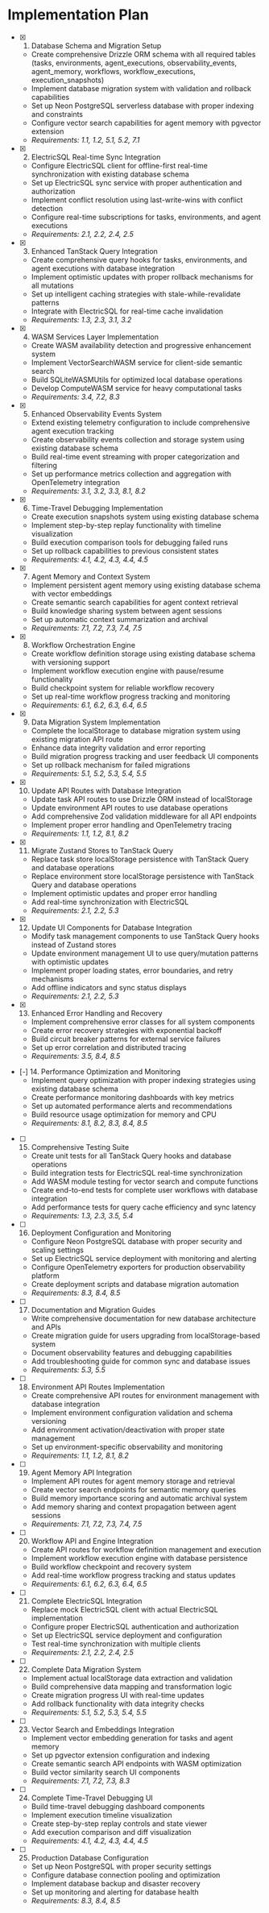 # Implementation Plan

- [x] 1. Database Schema and Migration Setup
  - Create comprehensive Drizzle ORM schema with all required tables (tasks, environments, agent_executions, observability_events, agent_memory, workflows, workflow_executions, execution_snapshots)
  - Implement database migration system with validation and rollback capabilities
  - Set up Neon PostgreSQL serverless database with proper indexing and constraints
  - Configure vector search capabilities for agent memory with pgvector extension
  - _Requirements: 1.1, 1.2, 5.1, 5.2, 7.1_

- [x] 2. ElectricSQL Real-time Sync Integration
  - Configure ElectricSQL client for offline-first real-time synchronization with existing database schema
  - Set up ElectricSQL sync service with proper authentication and authorization
  - Implement conflict resolution using last-write-wins with conflict detection
  - Configure real-time subscriptions for tasks, environments, and agent executions
  - _Requirements: 2.1, 2.2, 2.4, 2.5_

- [x] 3. Enhanced TanStack Query Integration
  - Create comprehensive query hooks for tasks, environments, and agent executions with database integration
  - Implement optimistic updates with proper rollback mechanisms for all mutations
  - Set up intelligent caching strategies with stale-while-revalidate patterns
  - Integrate with ElectricSQL for real-time cache invalidation
  - _Requirements: 1.3, 2.3, 3.1, 3.2_

- [x] 4. WASM Services Layer Implementation
  - Create WASM availability detection and progressive enhancement system
  - Implement VectorSearchWASM service for client-side semantic search
  - Build SQLiteWASMUtils for optimized local database operations
  - Develop ComputeWASM service for heavy computational tasks
  - _Requirements: 3.4, 7.2, 8.3_

- [x] 5. Enhanced Observability Events System
  - Extend existing telemetry configuration to include comprehensive agent execution tracking
  - Create observability events collection and storage system using existing database schema
  - Build real-time event streaming with proper categorization and filtering
  - Set up performance metrics collection and aggregation with OpenTelemetry integration
  - _Requirements: 3.1, 3.2, 3.3, 8.1, 8.2_

- [x] 6. Time-Travel Debugging Implementation
  - Create execution snapshots system using existing database schema
  - Implement step-by-step replay functionality with timeline visualization
  - Build execution comparison tools for debugging failed runs
  - Set up rollback capabilities to previous consistent states
  - _Requirements: 4.1, 4.2, 4.3, 4.4, 4.5_

- [x] 7. Agent Memory and Context System
  - Implement persistent agent memory using existing database schema with vector embeddings
  - Create semantic search capabilities for agent context retrieval
  - Build knowledge sharing system between agent sessions
  - Set up automatic context summarization and archival
  - _Requirements: 7.1, 7.2, 7.3, 7.4, 7.5_

- [x] 8. Workflow Orchestration Engine
  - Create workflow definition storage using existing database schema with versioning support
  - Implement workflow execution engine with pause/resume functionality
  - Build checkpoint system for reliable workflow recovery
  - Set up real-time workflow progress tracking and monitoring
  - _Requirements: 6.1, 6.2, 6.3, 6.4, 6.5_

- [x] 9. Data Migration System Implementation
  - Complete the localStorage to database migration system using existing migration API route
  - Enhance data integrity validation and error reporting
  - Build migration progress tracking and user feedback UI components
  - Set up rollback mechanism for failed migrations
  - _Requirements: 5.1, 5.2, 5.3, 5.4, 5.5_

- [x] 10. Update API Routes with Database Integration
  - Update task API routes to use Drizzle ORM instead of localStorage
  - Update environment API routes to use database operations
  - Add comprehensive Zod validation middleware for all API endpoints
  - Implement proper error handling and OpenTelemetry tracing
  - _Requirements: 1.1, 1.2, 8.1, 8.2_

- [x] 11. Migrate Zustand Stores to TanStack Query
  - Replace task store localStorage persistence with TanStack Query and database operations
  - Replace environment store localStorage persistence with TanStack Query and database operations
  - Implement optimistic updates and proper error handling
  - Add real-time synchronization with ElectricSQL
  - _Requirements: 2.1, 2.2, 5.3_

- [x] 12. Update UI Components for Database Integration
  - Modify task management components to use TanStack Query hooks instead of Zustand stores
  - Update environment management UI to use query/mutation patterns with optimistic updates
  - Implement proper loading states, error boundaries, and retry mechanisms
  - Add offline indicators and sync status displays
  - _Requirements: 2.1, 2.2, 5.3_

- [x] 13. Enhanced Error Handling and Recovery
  - Implement comprehensive error classes for all system components
  - Create error recovery strategies with exponential backoff
  - Build circuit breaker patterns for external service failures
  - Set up error correlation and distributed tracing
  - _Requirements: 3.5, 8.4, 8.5_

- [-] 14. Performance Optimization and Monitoring
  - Implement query optimization with proper indexing strategies using existing database schema
  - Create performance monitoring dashboards with key metrics
  - Set up automated performance alerts and recommendations
  - Build resource usage optimization for memory and CPU
  - _Requirements: 8.1, 8.2, 8.3, 8.4, 8.5_

- [ ] 15. Comprehensive Testing Suite
  - Create unit tests for all TanStack Query hooks and database operations
  - Build integration tests for ElectricSQL real-time synchronization
  - Add WASM module testing for vector search and compute functions
  - Create end-to-end tests for complete user workflows with database integration
  - Add performance tests for query cache efficiency and sync latency
  - _Requirements: 1.3, 2.3, 3.5, 5.4_

- [ ] 16. Deployment Configuration and Monitoring
  - Configure Neon PostgreSQL database with proper security and scaling settings
  - Set up ElectricSQL service deployment with monitoring and alerting
  - Configure OpenTelemetry exporters for production observability platform
  - Create deployment scripts and database migration automation
  - _Requirements: 8.3, 8.4, 8.5_

- [ ] 17. Documentation and Migration Guides
  - Write comprehensive documentation for new database architecture and APIs
  - Create migration guide for users upgrading from localStorage-based system
  - Document observability features and debugging capabilities
  - Add troubleshooting guide for common sync and database issues
  - _Requirements: 5.3, 5.5_

- [ ] 18. Environment API Routes Implementation
  - Create comprehensive API routes for environment management with database integration
  - Implement environment configuration validation and schema versioning
  - Add environment activation/deactivation with proper state management
  - Set up environment-specific observability and monitoring
  - _Requirements: 1.1, 1.2, 8.1, 8.2_

- [ ] 19. Agent Memory API Integration
  - Implement API routes for agent memory storage and retrieval
  - Create vector search endpoints for semantic memory queries
  - Build memory importance scoring and automatic archival system
  - Add memory sharing and context propagation between agent sessions
  - _Requirements: 7.1, 7.2, 7.3, 7.4, 7.5_

- [ ] 20. Workflow API and Engine Integration
  - Create API routes for workflow definition management and execution
  - Implement workflow execution engine with database persistence
  - Build workflow checkpoint and recovery system
  - Add real-time workflow progress tracking and status updates
  - _Requirements: 6.1, 6.2, 6.3, 6.4, 6.5_

- [ ] 21. Complete ElectricSQL Integration
  - Replace mock ElectricSQL client with actual ElectricSQL implementation
  - Configure proper ElectricSQL authentication and authorization
  - Set up ElectricSQL service deployment and configuration
  - Test real-time synchronization with multiple clients
  - _Requirements: 2.1, 2.2, 2.4, 2.5_

- [ ] 22. Complete Data Migration System
  - Implement actual localStorage data extraction and validation
  - Build comprehensive data mapping and transformation logic
  - Create migration progress UI with real-time updates
  - Add rollback functionality with data integrity checks
  - _Requirements: 5.1, 5.2, 5.3, 5.4, 5.5_

- [ ] 23. Vector Search and Embeddings Integration
  - Implement vector embedding generation for tasks and agent memory
  - Set up pgvector extension configuration and indexing
  - Create semantic search API endpoints with WASM optimization
  - Build vector similarity search UI components
  - _Requirements: 7.1, 7.2, 7.3, 8.3_

- [ ] 24. Complete Time-Travel Debugging UI
  - Build time-travel debugging dashboard components
  - Implement execution timeline visualization
  - Create step-by-step replay controls and state viewer
  - Add execution comparison and diff visualization
  - _Requirements: 4.1, 4.2, 4.3, 4.4, 4.5_

- [ ] 25. Production Database Configuration
  - Set up Neon PostgreSQL with proper security settings
  - Configure database connection pooling and optimization
  - Implement database backup and disaster recovery
  - Set up monitoring and alerting for database health
  - _Requirements: 8.3, 8.4, 8.5_
